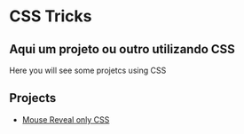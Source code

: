 # CSS Tricks

## Aqui um projeto ou outro utilizando CSS
Here you will see some projetcs using CSS

## Projects
- [Mouse Reveal only CSS](https://github.com/danieldavidnunes/CSS-Tricks/tree/main/MouseReveal)
